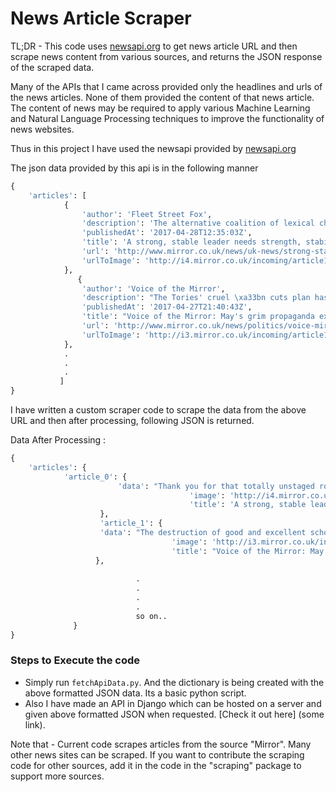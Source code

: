 # News Article Scraper 

TL;DR - This code uses  [newsapi.org](newsapi.org) to get news article URL and then scrape news content from various sources, and returns the JSON response of the scraped data.  

Many of the APIs that I came across provided only the headlines and urls of the news articles. None of them provided the content of that news article. The content of news may be required to apply various Machine Learning and Natural Language Processing techniques to improve the functionality of news websites. 

Thus in this project I have used the newsapi provided by [newsapi.org](newsapi.org)

The json data provided by this api is in the following manner

```python
{
	'articles': [
			{
				'author': 'Fleet Street Fox',
				'description': 'The alternative coalition of lexical chaos would see us all tweeting about Ed Balls',
				'publishedAt': '2017-04-28T12:35:03Z',
				'title': 'A strong, stable leader needs strength, stability and a stable, strong message',
				'url': 'http://www.mirror.co.uk/news/uk-news/strong-stable-leadership-needs-3-10314956',
				'urlToImage': 'http://i4.mirror.co.uk/incoming/article10314310.ece/ALTERNATES/s1200/fleet-may.jpg'
			},
		       {
				'author': 'Voice of the Mirror',
				'description': "The Tories' cruel \xa33bn cuts plan has left the education system teetering on the brink of collapse, according to unions",
				'publishedAt': '2017-04-27T21:40:43Z',
				'title': "Voice of the Mirror: May's grim propaganda exposed by destruction of schools",
				'url': 'http://www.mirror.co.uk/news/politics/voice-mirror-theresa-mays-grim-10311950',
				'urlToImage': 'http://i3.mirror.co.uk/incoming/article10311108.ece/ALTERNATES/s1200/PROD-Britains-Prime-Minister-Theresa-May-ges.jpg'
			},
			.
			.
			.
		   ]
}
```

I have written a custom scraper code to scrape the data from the above URL and then after processing, following JSON is returned.

Data After Processing :
```python
{
	'articles': {
			'article_0': {
						'data': "Thank you for that totally unstaged round of applause to this snap general election column which is the only one you will find that can provide the strength and stability to enable Britain to safely chart the uncertain waters of praying for the sweet release of death. That strength and stability doesn't sort itself out: the person in charge of this column must provide the steady hand on the linguistic tiller in a manner which is not just strong, but also stable, in order to avoid the rocky shoals which .... (so on)",
                            			'image': 'http://i4.mirror.co.uk/incoming/article10314310.ece/ALTERNATES/s1200/fleet-may.jpg',
                            			'title': 'A strong, stable leader needs strength, stability and a stable, strong message'
					},
              		'article_1': {
					'data': "The destruction of good and excellent schools exposes the grim reality behind Theresa May and her Tory propaganda.Who would you believe? More than 500 heads who signed a protest letter... or a politician prepared to say anything to con people into voting Tory?The price of May\u2019s \xa33billion education cuts will be paid by the children of working and middle class families in thousands of ... (so on)",
                            		'image': 'http://i3.mirror.co.uk/incoming/article10311108.ece/ALTERNATES/s1200/PROD-Britains-Prime-Minister-Theresa-May-ges.jpg',
                            		'title': "Voice of the Mirror: May's grim propaganda exposed by destruction of schools"
				   },
              	
                            .
                            .
                            .
                            .
                            so on..
              }
}
```

### Steps to Execute the code

- Simply run `fetchApiData.py`. And the dictionary is being created with the above formatted JSON data. Its a basic python script.
- Also I have made an API in Django which can be hosted on a server and given above formatted JSON when requested. [Check it out here] (some link).

Note that - Current code scrapes articles from the source "Mirror". Many other news sites can be scraped. If you want to contribute the scraping code for other sources, add it in the code in the "scraping" package to support more sources.

